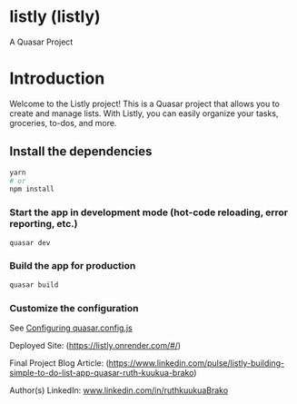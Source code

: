 # listly (listly)

A Quasar Project

# Introduction
Welcome to the Listly project! This is a Quasar project that allows you to create and manage lists. With Listly, you can easily organize your tasks, groceries, to-dos, and more.

## Install the dependencies
```bash
yarn
# or
npm install
```

### Start the app in development mode (hot-code reloading, error reporting, etc.)
```bash
quasar dev
```


### Build the app for production
```bash
quasar build
```

### Customize the configuration
See [Configuring quasar.config.js](https://v2.quasar.dev/quasar-cli-webpack/quasar-config-js)


Deployed Site: (https://listly.onrender.com/#/)

Final Project Blog Article: (https://www.linkedin.com/pulse/listly-building-simple-to-do-list-app-quasar-ruth-kuukua-brako)

Author(s) LinkedIn: www.linkedin.com/in/ruthkuukuaBrako
